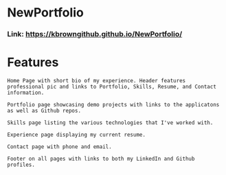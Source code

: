 # NewPortfolio


 ### Link: https://kbrowngithub.github.io/NewPortfolio/
 
 # Features
 
  ```
 Home Page with short bio of my experience. Header features professional pic and links to Portfolio, Skills, Resume, and Contact information.

 Portfolio page showcasing demo projects with links to the applicatons as well as Github repos.

 Skills page listing the various technologies that I've worked with.

 Experience page displaying my current resume.

 Contact page with phone and email.

 Footer on all pages with links to both my LinkedIn and Github profiles.

  ```

 
